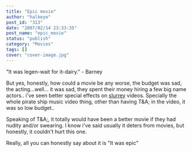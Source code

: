 ```yaml
---
title: "Epic movie"
author: "halkeye"
post_id: "313"
date: "2007/02/14 23:33:35"
post_name: "epic_movie"
status: "publish"
category: "Movies"
tags: []
cover: "cover-image.jpg"
---
```


"It was legen-wait for it-dairy." - Barney

But yes, honestly, how could a movie be any worse, the budget was sad, the acting...well... it was sad, they spent their money hiring a few big name actors.. i've seen better special effects on [slurrey](https://www.slurrey.com) videos. Specially the whole pirate ship music video thing, other than having T&A; in the video, it was so low budget..

Speaking of T&A;, it totally would have been a better movie if they had nudity and/or swearing. I know i've said usually it deters from movies, but honestly, it couldn't hurt this one.

Really, all you can honestly say about it is "It was epic"
